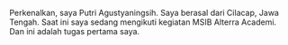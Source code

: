 Perkenalkan, saya Putri Agustyaningsih. 
Saya berasal dari Cilacap, Jawa Tengah. 
Saat ini saya sedang mengikuti kegiatan MSIB Alterra Academi.
Dan ini adalah tugas pertama saya. 